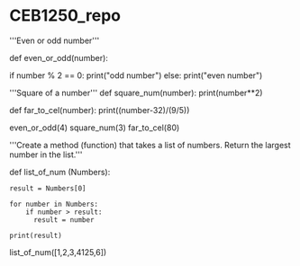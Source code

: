 # CEB1250_repo

'''Even or odd number''' 

def even_or_odd(number):
   
   if number % 2 == 0:
        print("odd number")
    else:
        print("even number")
        
        
'''Square of a number'''
def square_num(number):
    print(number**2)

def far_to_cel(number):
    print((number-32)/(9/5))

even_or_odd(4)
square_num(3)
far_to_cel(80)


'''Create a method (function) that takes a list of numbers. Return the largest number in the list.'''

def list_of_num (Numbers):
    
    result = Numbers[0]
    
    for number in Numbers:
        if number > result:
          result = number  
    
    print(result)
    
list_of_num([1,2,3,4125,6])
